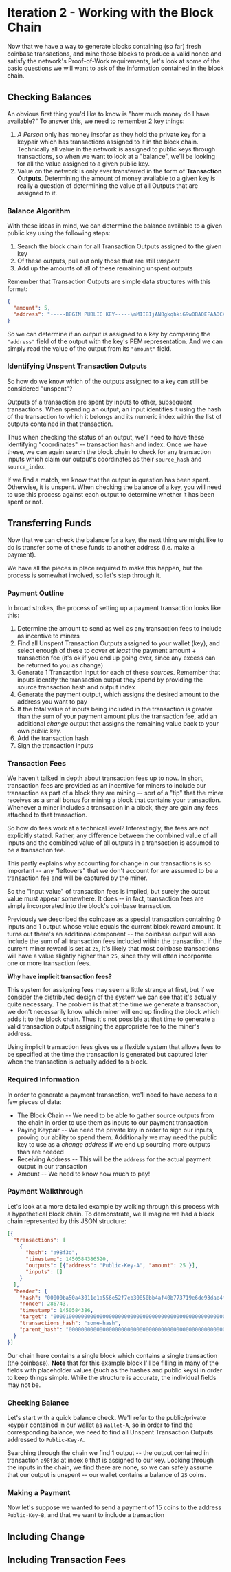# Iteration 2 - Working with the Block Chain

Now that we have a way to generate blocks containing (so far)
fresh coinbase transactions, and mine those blocks to produce
a valid nonce and satisfy the network's Proof-of-Work requirements,
let's look at some of the basic questions we will want to ask of the
information contained in the block chain.

## Checking Balances

An obvious first thing you'd like to know is "how much money do I have
available?" To answer this, we need to remember 2 key things:

1. *A Person* only has money insofar as they hold the private key for
a keypair which has transactions assigned to it in the block chain. Technically
all value in the network is assigned to public keys through transactions, so when
we want to look at a "balance", we'll be looking for all the value assigned to
a given public key.
2. Value on the network is only ever transferred in the form of **Transaction Outputs**.
Determining the amount of money available to a given key is really a question of
determining the value of all Outputs that are assigned to it.

### Balance Algorithm

With these ideas in mind, we can determine the balance available to a given public
key using the following steps:

1. Search the block chain for all Transaction Outputs assigned to the given key
2. Of these outputs, pull out only those that are still *unspent*
3. Add up the amounts of all of these remaining unspent outputs

Remember that Transaction Outputs are simple data structures with this format:

```json
{
  "amount": 5,
  "address": "-----BEGIN PUBLIC KEY-----\nMIIBIjANBgkqhkiG9w0BAQEFAAOCAQ8AMIIBCgKCAQEAxpaKTGz1LlgVihe0dGlE\nPsn\/cJk+Zo7uePr8hhjCAj+R0cxjE4Q8xKmVAA3YAxenoo6DShn8CSvR8AvNDgMm\nAdHvKjnZXsyPBBD+BNw5vIrEgQiuuBl7e0P8BfctGq2HHlBJ5i+1zitbmFe\/Mnyr\nVRimxM7q7YGGOtqQ5ZEZRL1NcvS2sR+YxTL5YbCBXUW3FzLUjkmtSEH1bwWADCWj\nhz6IXWqYU0F5pRECVI+ybkdmirTbpZtQPyrND+iclsjnUUSONDLYm27dQnDvtiFc\nIn3PZ3Qxlk9JZ6F77+7OSEJMH3sB6\/JcPZ0xd426U84SyYXLhggrBJMXCwUnzLN6\nuwIDAQAB\n-----END PUBLIC KEY-----\n"
}
```

So we can determine if an output is assigned to a key by comparing the `"address"` field
of the output with the key's PEM representation. And we can simply read the value
of the output from its `"amount"` field.

### Identifying Unspent Transaction Outputs

So how do we know which of the outputs assigned to a key can still
be considered "unspent"?

Outputs of a transaction are spent by inputs to other, subsequent
transactions. When spending an output, an input identifies it using
the hash of the transaction to which it belongs and its numeric index
within the list of outputs contained in that transaction.

Thus when checking the status of an output, we'll need to have these
identifying "coordinates" -- transaction hash and index. Once we have these,
we can again search the block chain to check for any transaction
inputs which claim our output's coordinates as their `source_hash` and `source_index`.

If we find a match, we know that the output in question has been spent.
Otherwise, it is unspent. When checking the balance of a key, you will need
to use this process against each output to determine whether it has been
spent or not.

## Transferring Funds

Now that we can check the balance for a key, the next thing we might like
to do is transfer some of these funds to another address (i.e. make a payment).

We have all the pieces in place required to make this happen, but the process
is somewhat involved, so let's step through it.

### Payment Outline

In broad strokes, the process of setting up a payment transaction looks
like this:

1. Determine the amount to send as well as any transaction fees to include
as incentive to miners
2. Find all Unspent Transaction Outputs assigned to your wallet (key), and select
enough of these to cover *at least* the payment amount + transaction fee (it's ok
if you end up going over, since any excess can be returned to you as change)
3. Generate 1 Transaction Input for each of these *sources*. Remember
that inputs identify the transaction output they spend by providing the source transaction
hash and output index
4. Generate the payment output, which assigns the desired amount to the address
you want to pay
5. If the total value of inputs being included in the transaction is greater than the
sum of your payment amount plus the transaction fee, add an additional *change* output
that assigns the remaining value back to your own public key.
6. Add the transaction hash
7. Sign the transaction inputs

### Transaction Fees

We haven't talked in depth about transaction fees up to now. In short,
transaction fees are provided as an incentive for miners to include
our transaction as part of a block they are mining -- sort of a "tip"
that the miner receives as a small bonus for mining a block that contains
your transaction. Whenever a miner includes a transaction in a block, they are gain any fees attached
to that transaction.

So how do fees work at a technical level? Interestingly, the fees
are not explicitly stated. Rather, any difference between the combined
value of all inputs and the combined value of all outputs in a transaction
is assumed to be a transaction fee.

This partly explains why accounting for change in our transactions is so
important -- any "leftovers" that we don't account for are assumed to
be a transaction fee and will be captured by the miner.

So the "input value" of transaction fees is implied, but surely the
output value must appear somewhere. It does -- in fact, transaction
fees are simply incorporated into the block's coinbase transaction.

Previously we described the coinbase as a special transaction containing
0 inputs and 1 output whose value equals the current block reward amount.
It turns out there's an additional component -- the coinbase output will
also include the sum of all transaction fees included within the transaction.
If the current miner reward is set at `25`, it's likely that most coinbase
transactions will have a value slightly higher than `25`, since they will
often incorporate one or more transaction fees.

__Why have implicit transaction fees?__

This system for assigning fees may seem a little strange at first, but
if we consider the distributed design of the system we can see that it's actually
quite necessary. The problem is that at the time we generate a transaction,
we don't necessarily know which miner will end up finding the block
which adds it to the block chain. Thus it's not possible at that time to generate
a valid transaction output assigning the appropriate fee to the miner's address.

Using implicit transaction fees gives us a flexible system that allows fees
to be specified at the time the transaction is generated but captured later
when the transaction is actually added to a block.

### Required Information

In order to generate a payment transaction, we'll need to have access to
a few pieces of data:

* The Block Chain -- We need to be able to gather source outputs from
the chain in order to use them as inputs to our payment transaction
* Paying Keypair -- We need the private key in order to sign our inputs,
proving our ability to spend them. Additionally we may need the public key
to use as a *change address* if we end up sourcing more outputs than are needed
* Receiving Address -- This will be the `address` for the actual payment output in our
transaction
* Amount -- We need to know how much to pay!

### Payment Walkthrough

Let's look at a more detailed example by walking through this process with a hypothetical
block chain. To demonstrate, we'll imagine we had a block chain represented by this JSON
structure:

```json
[{
  "transactions": [
    {
      "hash": "a98f3d",
      "timestamp": 1450584386520,
      "outputs": [{"address": "Public-Key-A", "amount": 25 }],
      "inputs": []
    }
  ],
  "header": {
    "hash": "00000ba50a43011e1a556e52f7eb30850bb4af40b773719e6de93dae4fe24c6a",
    "nonce": 286743,
    "timestamp": 1450584386,
    "target": "0000100000000000000000000000000000000000000000000000000000000000",
    "transactions_hash": "some-hash",
    "parent_hash": "0000000000000000000000000000000000000000000000000000000000000000"
  }
}]
```

Our chain here contains a single block which contains a single transaction (the coinbase).
**Note** that for this example block I'll be filling in many of the fields with placeholder values
(such as the hashes and public keys) in order to keep things simple. While the structure
is accurate, the individual fields may not be.

### Checking Balance

Let's start with a quick balance check. We'll refer to the public/private keypair contained
in our wallet as `Wallet-A`, so in order to find the corresponding balance, we need
to find all Unspent Transaction Outputs addressed to `Public-Key-A`.

Searching through the chain we find 1 output -- the output contained in transaction `a98f3d`
at index `0` that is assigned to our key. Looking through the inputs in the chain, we find there
are none, so we can safely assume that our output is unspent -- our wallet contains a
balance of `25` coins.

### Making a Payment

Now let's suppose we wanted to send a payment of 15 coins to the address `Public-Key-B`, and
that we want to include a transaction

## Including Change

## Including Transaction Fees

